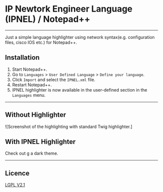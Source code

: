 # IP Newtork Engineer Language (IPNEL) / Notepad++
---

Just a simple language highlighter using network syntax(e.g. configuration files, cisco IOS etc.) for Notepad++.


Installation
------------

1. Start Notepad++.
2. Go to `Languages` > `User Defined Language` > `Define your language`.
3. Click `Import` and select the `IPNEL.xml` file.
4. Restart Notepad++.
5. IPNEL highlighter is now available in the user-defined section in the `Languages` menu.
 


-----------------------------------------------------------------------------------------------------------------------

Without Highlighter
--------------------

![Screenshot of the highlighting with standard Twig highlighter.]

With IPNEL Highlighter
----------------

Check out g a dark theme.


-----------------------------------------------------------------------------------------------------------------------

Licence
-------

[LGPL V2.1](https://github.com/caerosin/..../LICENSE.md)
